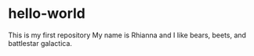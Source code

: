# hello-world
This is my first repository
My name is Rhianna and I like bears, beets, and battlestar galactica.
